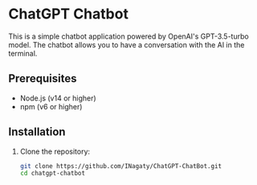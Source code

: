 # ChatGPT Chatbot

This is a simple chatbot application powered by OpenAI's GPT-3.5-turbo model. The chatbot allows you to have a conversation with the AI in the terminal.

## Prerequisites

- Node.js (v14 or higher)
- npm (v6 or higher)

## Installation

1. Clone the repository:
   ```sh
   git clone https://github.com/INagaty/ChatGPT-ChatBot.git
   cd chatgpt-chatbot
   ```

